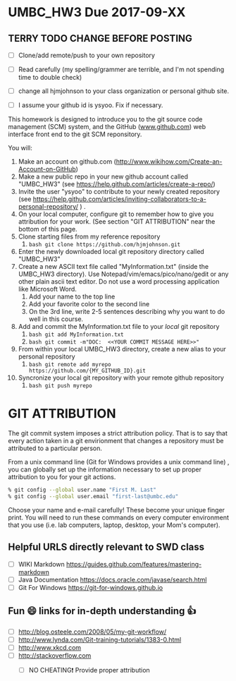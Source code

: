 # UMBC_HW3  Due 2017-09-XX

## TERRY TODO CHANGE BEFORE POSTING
- [ ] Clone/add remote/push to your own repository
- [ ] Read carefully (my spelling/grammer are terrible, and I'm not spending time to double check)
- [ ] change all hjmjohnson to your class organization or personal github site.
- [ ] I assume your github id is ysyoo.  Fix if necessary.


This homework is designed to introduce you to the git source code management (SCM) system, and the GitHub (www.github.com) web interface front end to the git SCM reponsitory.

You will: 
1. Make an account on github.com (http://www.wikihow.com/Create-an-Account-on-GitHub)
1. Make a new public repo in your new github account called "UMBC_HW3" (see https://help.github.com/articles/create-a-repo/)
1. Invite the user "ysyoo" to contribute to your newly created repository (see https://help.github.com/articles/inviting-collaborators-to-a-personal-repository/ ) .
1. On your local computer, configure git to remember how to give you attribution for your work. (See section "GIT ATTRIBUTION" near the bottom of this page.
1. Clone starting files from my reference repository 
      1. ```bash git clone https://github.com/hjmjohnson.git```
1. Enter the newly downloaded local git repository directory called "UMBC_HW3"
1. Create a new ASCII text file called "MyInformation.txt" (inside the UMBC_HW3 directory).  Use Notepad/vim/emacs/pico/nano/gedit or any other plain ascii text editor. Do not use a word processing application like Microsoft Word.
      1. Add your name to the top line
      1. Add your favorite color to the second line
      1. On the 3rd line, write 2-5 sentences describing why you want to do well in this course.
1. Add and commit the MyInformation.txt file to your *local* git repository
      1. ```bash git add MyInformation.txt```
      1. ```bash git commit -m"DOC:  <<YOUR COMMIT MESSAGE HERE>>"```
1. From within your local UMBC_HW3 directory, create a new alias to your personal repository
      1. ```bash git remote add myrepo https://github.com/{MY_GITHUB_ID}.git```
1. Syncronize your local git repository with your remote github repository
      1. ```bash git push myrepo```
 


GIT ATTRIBUTION
===============

The git commit system imposes a strict attribution policy.  That is to say that every action taken in a git envirionment that changes a repository must be attributed to a particular person.

From a unix command line (Git for Windows provides a unix command line) , you can globally set up the information necessary to set up proper attribution to you for your git actions.  

```bash
% git config --global user.name "First M. Last"
% git config --global user.email "first-last@umbc.edu"
```
Choose your name and e-mail carefully!  These become your unique finger print.  You will need to run these commands on every computer environment that you use (i.e. lab computers, laptop, desktop, your Mom's computer).

Helpful URLS directly relevant to SWD class
--------
- [ ] WIKI Markdown      https://guides.github.com/features/mastering-markdown
- [ ] Java Documentation https://docs.oracle.com/javase/search.html
- [ ] Git For Windows    https://git-for-windows.github.io

Fun :smile: links for in-depth understanding :thumbsup:
--------
- [ ] http://blog.osteele.com/2008/05/my-git-workflow/
- [ ] http://www.lynda.com/Git-training-tutorials/1383-0.html
- [ ] http://www.xkcd.com
- [ ] http://stackoverflow.com
    - [ ] NO CHEATING:exclamation: Provide proper attribution

